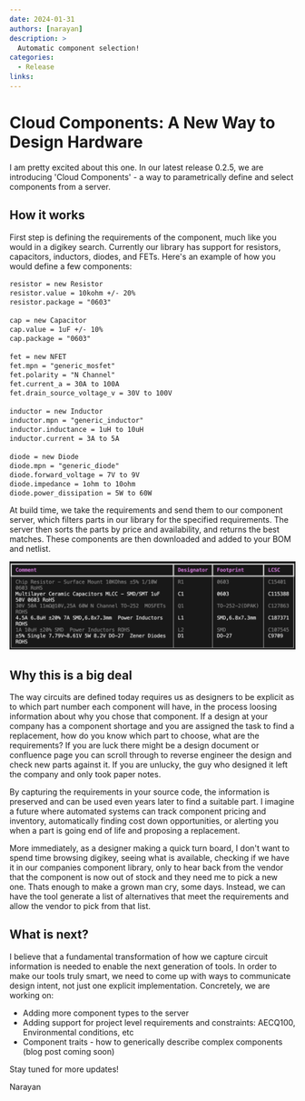 ```yaml
---
date: 2024-01-31
authors: [narayan]
description: >
  Automatic component selection!
categories:
  - Release
links:
---
```


# Cloud Components: A New Way to Design Hardware

I am pretty excited about this one. In our latest release 0.2.5, we are introducing 'Cloud Components' - a way to parametrically define and select components from a server.

## How it works
First step is defining the requirements of the component, much like you would in a digikey search. Currently our library has support for resistors, capacitors, inductors, diodes, and FETs. Here's an example of how you would define a few components:
```ato
resistor = new Resistor
resistor.value = 10kohm +/- 20%
resistor.package = "0603"

cap = new Capacitor
cap.value = 1uF +/- 10%
cap.package = "0603"

fet = new NFET
fet.mpn = "generic_mosfet"
fet.polarity = "N Channel"
fet.current_a = 30A to 100A
fet.drain_source_voltage_v = 30V to 100V

inductor = new Inductor
inductor.mpn = "generic_inductor"
inductor.inductance = 1uH to 10uH
inductor.current = 3A to 5A

diode = new Diode
diode.mpn = "generic_diode"
diode.forward_voltage = 7V to 9V
diode.impedance = 1ohm to 10ohm
diode.power_dissipation = 5W to 60W
```
At build time, we take the requirements and send them to our component server, which filters parts in our library for the specified requirements. The server then sorts the parts by price and availability, and returns the best matches. These components are then downloaded and added to your BOM and netlist.

![BOM output](../../assets/images/cloud_bom.png)

## Why this is a big deal
The way circuits are defined today requires us as designers to be explicit as to which part number each component will have, in the process loosing information about why you chose that component. If a design at your company has a component shortage and you are assigned the task to find a replacement, how do you know which part to choose, what are the requirements? If you are luck there might be a design document or confluence page you can scroll through to reverse engineer the design and check new parts against it. If you are unlucky, the guy who designed it left the company and only took paper notes.

By capturing the requirements in your source code, the information is preserved and can be used even years later to find a suitable part. I imagine a future where automated systems can track component pricing and inventory, automatically finding cost down opportunities, or alerting you when a part is going end of life and proposing a replacement.

More immediately, as a designer making a quick turn board, I don't want to spend time browsing digikey, seeing what is available, checking if we have it in our companies component library, only to hear back from the vendor that the component is now out of stock and they need me to pick a new one. Thats enough to make a grown man cry, some days. Instead, we can have the tool generate a list of alternatives that meet the requirements and allow the vendor to pick from that list.

## What is next?
I believe that a fundamental transformation of how we capture circuit information is needed to enable the next generation of tools. In order to make our tools truly smart, we need to come up with ways to communicate design intent, not just one explicit implementation.
Concretely, we are working on:
- Adding more component types to the server
- Adding support for project level requirements and constraints: AECQ100, Environmental conditions, etc
- Component traits - how to generically describe complex components (blog post coming soon)

Stay tuned for more updates!

Narayan